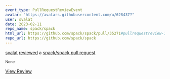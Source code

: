 ```yaml
---
event_type: PullRequestReviewEvent
avatar: "https://avatars.githubusercontent.com/u/628437?"
user: svalat
date: 2023-02-11
repo_name: spack/spack
html_url: https://github.com/spack/spack/pull/35271#pullrequestreview-1294505783
repo_url: https://github.com/spack/spack
---
```


<a href='https://github.com/svalat' target='_blank'>svalat</a> <a href='https://github.com/spack/spack/pull/35271#pullrequestreview-1294505783' target='_blank'>reviewed</a> a <a href='https://github.com/spack/spack/pull/35271' target='_blank'>spack/spack pull request</a>

<small>None</small>

<a href='https://github.com/spack/spack/pull/35271#pullrequestreview-1294505783' target='_blank'>View Review</a>